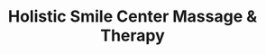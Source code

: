 ---
title: "Holistic Smile Center Massage & Therapy"
url: /san-marcos-la-laguna/holistic-smile-center-massage-y-therapy/
shop: masaje
---
